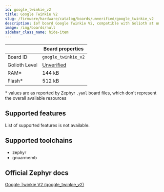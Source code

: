 ```yaml
---
id: google_twinkie_v2
title: Google Twinkie V2
slug: /firmware/hardware/catalog/boards/unverified/google_twinkie_v2
description: IoT board Google Twinkie V2, compatible with Golioth at unverified level.
image: /img/boards/null
sidebar_class_name: hide-item
---
```


[//]: # (This is an auto-generated file, do not edit! Changes to it will be lost upon re-generation)



|                | Board properties     |
| -------------  | -------------------- |
| Board ID       | `google_twinkie_v2` |
| Golioth Level  | [Unverified](/firmware/hardware#unverified-boards) |
| RAM*           | 144 kB |
| Flash*         | 512 kB |

\* values are as reported by Zephyr `.yaml` board files, which don't represent the overall available resources



## Supported features

List of supported features is not available.

## Supported toolchains

* zephyr
* gnuarmemb

## Official Zephyr docs

[Google Twinkie V2 (google_twinkie_v2)](https://docs.zephyrproject.org/latest/boards/google/twinkie_v2/doc/index.html)
